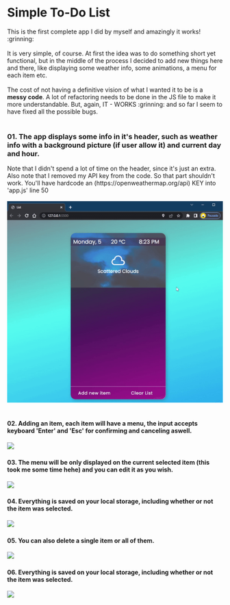 <h1>Simple To-Do List</h1>
This is the first complete app I did by myself and amazingly it works! :grinning: <br><br>
It is very simple, of course. At first the idea was to do something short yet functional, but in the middle of the process I decided to add new things here and there, like displaying some weather info, some animations, a menu for each item etc.<br><br>
The cost of not having a definitive vision of what I wanted it to be is a <strong>messy code</strong>. A lot of refactoring needs to be done in the JS file to make it more understandable. But, again, IT - WORKS :grinning: and so far I seem to have fixed all the possible bugs.<br><br>

<h3>01. The app displays some info in it's header, such as weather info with a background picture (if user allow it) and current day and hour.</h3>
Note that I didn't spend a lot of time on the header, since it's just an extra. <br>
Also note that I removed my API key from the code. So that part shouldn't work. You'll have hardcode an (https://openweathermap.org/api) KEY into 'app.js' line 50
<br><br>
<img src='assets/to_readme/test1.gif'  />
<br><br>
<h4>02. Adding an item, each item will have a menu, the input accepts keyboard 'Enter' and 'Esc' for confirming and canceling aswell.</h4>
<img height=500 src='assets/to_readme/test2.gif'  />
<h4>03. The menu will be only displayed on the current selected item (this took me some time hehe) and you can edit it as you wish.</h4>
<img height=500 src='assets/to_readme/test3.gif'  />
<h4>04. Everything is saved on your local storage, including whether or not the item was selected.</h4>
<img height=500 src='assets/to_readme/test4.gif'  />
<h4>05. You can also delete a single item or all of them.</h4>
<img height=500 src='assets/to_readme/test5.gif'  />
<h4>06. Everything is saved on your local storage, including whether or not the item was selected.</h4>
<img height=500 src='assets/to_readme/test6.gif'  />

